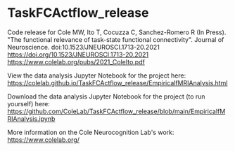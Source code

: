 # TaskFCActflow_release
Code release for Cole MW, Ito T, Cocuzza C, Sanchez-Romero R (In Press). "The functional relevance of task-state functional connectivity". Journal of Neuroscience. doi:10.1523/JNEUROSCI.1713-20.2021
https://doi.org/10.1523/JNEUROSCI.1713-20.2021
https://www.colelab.org/pubs/2021_ColeIto.pdf

View the data analysis Jupyter Notebook for the project here:
https://colelab.github.io/TaskFCActflow_release/EmpiricalfMRIAnalysis.html

Download the data analysis Jupyter Notebook for the project (to run yourself) here:
https://github.com/ColeLab/TaskFCActflow_release/blob/main/EmpiricalfMRIAnalysis.ipynb

More information on the Cole Neurocognition Lab's work: https://www.colelab.org/


